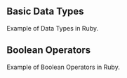 Basic Data Types
---

Example of Data Types in Ruby.

Boolean Operators
---

Example of Boolean Operators in Ruby.
